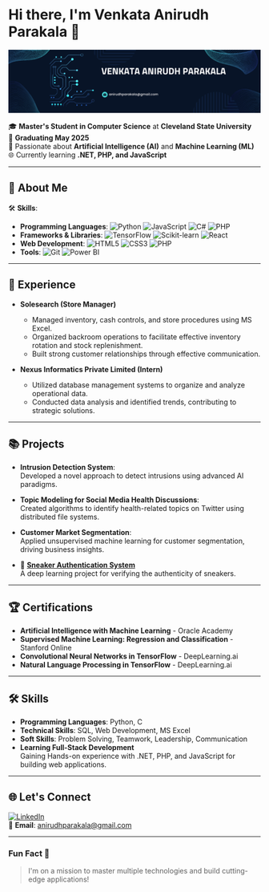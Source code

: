 # Hi there, I'm Venkata Anirudh Parakala 👋

![Profile Banner](./banner.png)

🎓 **Master's Student in Computer Science** at **Cleveland State University**  
🎯 **Graduating May 2025**  
🤖 Passionate about **Artificial Intelligence (AI)** and **Machine Learning (ML)**  
🌐 Currently learning **.NET, PHP, and JavaScript**  

---

## 🚀 About Me
🛠 **Skills**:
- **Programming Languages**: ![Python](https://img.shields.io/badge/-Python-3776AB?style=flat-square&logo=python&logoColor=white) ![JavaScript](https://img.shields.io/badge/-JavaScript-F7DF1E?style=flat-square&logo=javascript&logoColor=black) ![C#](https://img.shields.io/badge/-C%23-239120?style=flat-square&logo=c-sharp&logoColor=white) ![PHP](https://img.shields.io/badge/-PHP-777BB4?style=flat-square&logo=php&logoColor=white)
- **Frameworks & Libraries**: ![TensorFlow](https://img.shields.io/badge/-TensorFlow-FF6F00?style=flat-square&logo=tensorflow&logoColor=white) ![Scikit-learn](https://img.shields.io/badge/-Scikit--Learn-F7931E?style=flat-square&logo=scikit-learn&logoColor=white) ![React](https://img.shields.io/badge/-React-61DAFB?style=flat-square&logo=react&logoColor=black)
- **Web Development**: ![HTML5](https://img.shields.io/badge/-HTML5-E34F26?style=flat-square&logo=html5&logoColor=white) ![CSS3](https://img.shields.io/badge/-CSS3-1572B6?style=flat-square&logo=css3) ![PHP](https://img.shields.io/badge/-PHP-777BB4?style=flat-square&logo=php)
- **Tools**: ![Git](https://img.shields.io/badge/-Git-F05032?style=flat-square&logo=git&logoColor=white)  ![Power BI](https://img.shields.io/badge/-Power%20BI-F2C811?style=flat-square&logo=powerbi)

---

## 💼 Experience
- **Solesearch (Store Manager)**  
  - Managed inventory, cash controls, and store procedures using MS Excel.
  - Organized backroom operations to facilitate effective inventory rotation and stock replenishment.
  - Built strong customer relationships through effective communication.

- **Nexus Informatics Private Limited (Intern)**  
  - Utilized database management systems to organize and analyze operational data.
  - Conducted data analysis and identified trends, contributing to strategic solutions.

---

## 📚 Projects
- **Intrusion Detection System**:  
  Developed a novel approach to detect intrusions using advanced AI paradigms.
  
- **Topic Modeling for Social Media Health Discussions**:  
  Created algorithms to identify health-related topics on Twitter using distributed file systems.
  
- **Customer Market Segmentation**:  
  Applied unsupervised machine learning for customer segmentation, driving business insights.
  
- 👟 **[Sneaker Authentication System](https://github.com/anirudhparakala/Sneaker-Authentication)**  
  A deep learning project for verifying the authenticity of sneakers.

---

## 🏆 Certifications
- **Artificial Intelligence with Machine Learning** - Oracle Academy  
- **Supervised Machine Learning: Regression and Classification** - Stanford Online  
- **Convolutional Neural Networks in TensorFlow** - DeepLearning.ai  
- **Natural Language Processing in TensorFlow** - DeepLearning.ai  

---

## 🛠 Skills
- **Programming Languages**: Python, C  
- **Technical Skills**: SQL, Web Development, MS Excel  
- **Soft Skills**: Problem Solving, Teamwork, Leadership, Communication  
- **Learning Full-Stack Development**  
  Gaining Hands-on experience with .NET, PHP, and JavaScript for building web applications.
---

## 🌐 Let's Connect
[![LinkedIn](https://img.shields.io/badge/-LinkedIn-0077B5?style=flat-square&logo=linkedin&logoColor=white)](https://www.linkedin.com/in/anirudh-parakala)  
📧 **Email**: [anirudhparakala@gmail.com](mailto:anirudhparakala@gmail.com)  

---

### Fun Fact 🧐  
> I'm on a mission to master multiple technologies and build cutting-edge applications!
